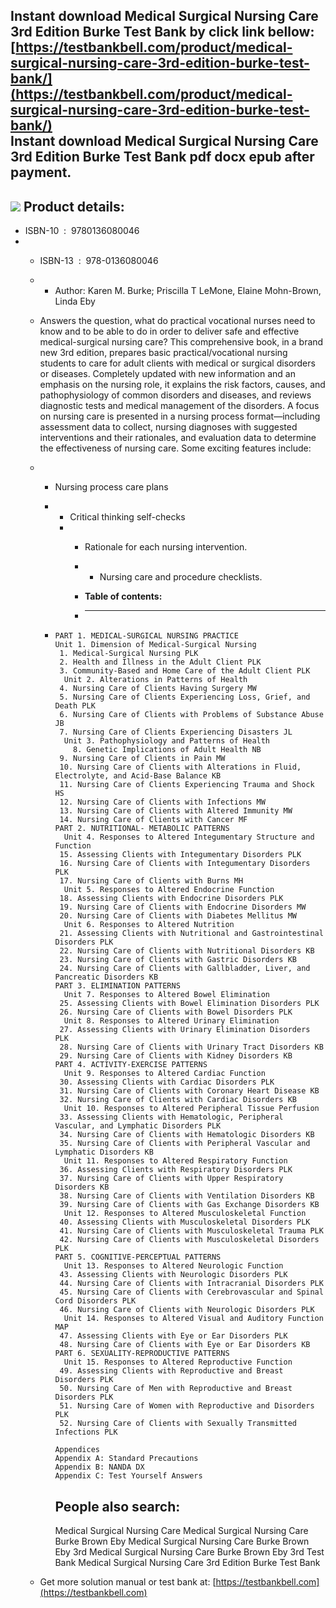 Instant download **Medical Surgical Nursing Care 3rd Edition Burke Test Bank** by click link bellow:  
[https://testbankbell.com/product/medical-surgical-nursing-care-3rd-edition-burke-test-bank/](https://testbankbell.com/product/medical-surgical-nursing-care-3rd-edition-burke-test-bank/)  
**Instant download Medical Surgical Nursing Care 3rd Edition Burke Test Bank pdf docx epub after payment.**
-----------------------------------------------------------------------------------------------------------


![](https://testbankbell.com/wp-content/uploads/2023/05/Medical-Surgical-Nursing-Care-Burke-3e.jpg)
**Product details:**
--------------------


* ISBN-10 ‏ : ‎ 9780136080046
* * ISBN-13 ‏ : ‎ 978-0136080046
  * * Author: Karen M. Burke; Priscilla T LeMone, Elaine Mohn-Brown, Linda Eby
   
  * Answers the question, what do practical vocational nurses need to know and to be able to do in order to deliver safe and effective medical-surgical nursing care? This comprehensive book, in a brand new 3rd edition, prepares basic practical/vocational nursing students to care for adult clients with medical or surgical disorders or diseases. Completely updated with new information and an emphasis on the nursing role, it explains the risk factors, causes, and pathophysiology of common disorders and diseases, and reviews diagnostic tests and medical management of the disorders. A focus on nursing care is presented in a nursing process format―including assessment data to collect, nursing diagnoses with suggested interventions and their rationales, and evaluation data to determine the effectiveness of nursing care. Some exciting features include:
  * * Nursing process care plans
    * * Critical thinking self-checks
      * * Rationale for each nursing intervention.
        * * Nursing care and procedure checklists.
         
        * **Table of contents:**
        * ----------------------
       
    * ```
      PART 1. MEDICAL-SURGICAL NURSING PRACTICE
      Unit 1. Dimension of Medical-Surgical Nursing
       1. Medical-Surgical Nursing PLK
       2. Health and Illness in the Adult Client PLK
       3. Community-Based and Home Care of the Adult Client PLK
        Unit 2. Alterations in Patterns of Health
       4. Nursing Care of Clients Having Surgery MW
       5. Nursing Care of Clients Experiencing Loss, Grief, and Death PLK
       6. Nursing Care of Clients with Problems of Substance Abuse JB
       7. Nursing Care of Clients Experiencing Disasters JL
        Unit 3. Pathophysiology and Patterns of Health
          8. Genetic Implications of Adult Health NB
       9. Nursing Care of Clients in Pain MW
       10. Nursing Care of Clients with Alterations in Fluid, Electrolyte, and Acid-Base Balance KB
       11. Nursing Care of Clients Experiencing Trauma and Shock HS
       12. Nursing Care of Clients with Infections MW
       13. Nursing Care of Clients with Altered Immunity MW
       14. Nursing Care of Clients with Cancer MF
      PART 2. NUTRITIONAL- METABOLIC PATTERNS
        Unit 4. Responses to Altered Integumentary Structure and Function
       15. Assessing Clients with Integumentary Disorders PLK
       16. Nursing Care of Clients with Integumentary Disorders PLK
       17. Nursing Care of Clients with Burns MH
        Unit 5. Responses to Altered Endocrine Function
       18. Assessing Clients with Endocrine Disorders PLK
       19. Nursing Care of Clients with Endocrine Disorders MW
       20. Nursing Care of Clients with Diabetes Mellitus MW
        Unit 6. Responses to Altered Nutrition
       21. Assessing Clients with Nutritional and Gastrointestinal Disorders PLK
       22. Nursing Care of Clients with Nutritional Disorders KB
       23. Nursing Care of Clients with Gastric Disorders KB
       24. Nursing Care of Clients with Gallbladder, Liver, and Pancreatic Disorders KB
      PART 3. ELIMINATION PATTERNS
        Unit 7. Responses to Altered Bowel Elimination
       25. Assessing Clients with Bowel Elimination Disorders PLK
       26. Nursing Care of Clients with Bowel Disorders PLK
        Unit 8. Responses to Altered Urinary Elimination
       27. Assessing Clients with Urinary Elimination Disorders PLK
       28. Nursing Care of Clients with Urinary Tract Disorders KB
       29. Nursing Care of Clients with Kidney Disorders KB
      PART 4. ACTIVITY-EXERCISE PATTERNS
        Unit 9. Responses to Altered Cardiac Function
       30. Assessing Clients with Cardiac Disorders PLK
       31. Nursing Care of Clients with Coronary Heart Disease KB
       32. Nursing Care of Clients with Cardiac Disorders KB
        Unit 10. Responses to Altered Peripheral Tissue Perfusion
       33. Assessing Clients with Hematologic, Peripheral Vascular, and Lymphatic Disorders PLK
       34. Nursing Care of Clients with Hematologic Disorders KB
       35. Nursing Care of Clients with Peripheral Vascular and Lymphatic Disorders KB
        Unit 11. Responses to Altered Respiratory Function
       36. Assessing Clients with Respiratory Disorders PLK
       37. Nursing Care of Clients with Upper Respiratory Disorders KB
       38. Nursing Care of Clients with Ventilation Disorders KB
       39. Nursing Care of Clients with Gas Exchange Disorders KB
        Unit 12. Responses to Altered Musculoskeletal Function
       40. Assessing Clients with Musculoskeletal Disorders PLK
       41. Nursing Care of Clients with Musculoskeletal Trauma PLK
       42. Nursing Care of Clients with Musculoskeletal Disorders PLK
      PART 5. COGNITIVE-PERCEPTUAL PATTERNS
        Unit 13. Responses to Altered Neurologic Function
       43. Assessing Clients with Neurologic Disorders PLK
       44. Nursing Care of Clients with Intracranial Disorders PLK
       45. Nursing Care of Clients with Cerebrovascular and Spinal Cord Disorders PLK
       46. Nursing Care of Clients with Neurologic Disorders PLK
        Unit 14. Responses to Altered Visual and Auditory Function MAP
       47. Assessing Clients with Eye or Ear Disorders PLK
       48. Nursing Care of Clients with Eye or Ear Disorders KB
      PART 6. SEXUALITY-REPRODUCTIVE PATTERNS
        Unit 15. Responses to Altered Reproductive Function
       49. Assessing Clients with Reproductive and Breast Disorders PLK
       50. Nursing Care of Men with Reproductive and Breast Disorders PLK
       51. Nursing Care of Women with Reproductive and Disorders PLK
       52. Nursing Care of Clients with Sexually Transmitted Infections PLK

      Appendices
      Appendix A: Standard Precautions
      Appendix B: NANDA DX
      Appendix C: Test Yourself Answers
      ```

      **People also search:**
      -----------------------


      Medical Surgical Nursing Care
      Medical Surgical Nursing Care Burke Brown Eby
      Medical Surgical Nursing Care Burke Brown Eby 3rd
      Medical Surgical Nursing Care Burke Brown Eby 3rd Test Bank
      Medical Surgical Nursing Care 3rd Edition Burke Test Bank

  *  Get more solution manual or test bank at: [https://testbankbell.com](https://testbankbell.com)
